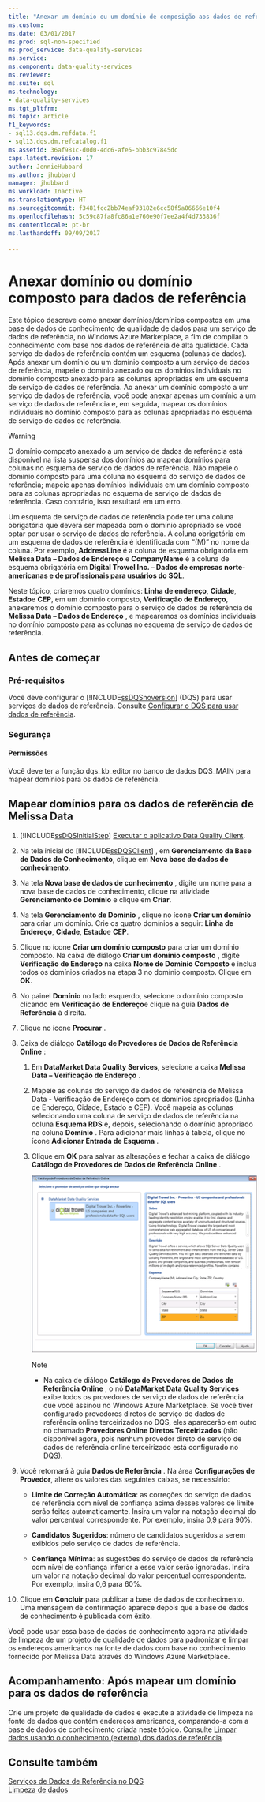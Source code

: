 ```yaml
---
title: "Anexar um domínio ou um domínio de composição aos dados de referência | Microsoft Docs"
ms.custom: 
ms.date: 03/01/2017
ms.prod: sql-non-specified
ms.prod_service: data-quality-services
ms.service: 
ms.component: data-quality-services
ms.reviewer: 
ms.suite: sql
ms.technology:
- data-quality-services
ms.tgt_pltfrm: 
ms.topic: article
f1_keywords:
- sql13.dqs.dm.refdata.f1
- sql13.dqs.dm.refcatalog.f1
ms.assetid: 36af981c-d0d0-4dc6-afe5-bbb3c97845dc
caps.latest.revision: 17
author: JennieHubbard
ms.author: jhubbard
manager: jhubbard
ms.workload: Inactive
ms.translationtype: HT
ms.sourcegitcommit: f3481fcc2bb74eaf93182e6cc58f5a06666e10f4
ms.openlocfilehash: 5c59c87fa8fc86a1e760e90f7ee2a4f4d733836f
ms.contentlocale: pt-br
ms.lasthandoff: 09/09/2017

---
```

# <a name="attach-domain-or-composite-domain-to-reference-data"></a>Anexar domínio ou domínio composto para dados de referência
  Este tópico descreve como anexar domínios/domínios compostos em uma base de dados de conhecimento de qualidade de dados para um serviço de dados de referência, no Windows Azure Marketplace, a fim de compilar o conhecimento com base nos dados de referência de alta qualidade. Cada serviço de dados de referência contém um esquema (colunas de dados). Após anexar um domínio ou um domínio composto a um serviço de dados de referência, mapeie o domínio anexado ou os domínios individuais no domínio composto anexado para as colunas apropriadas em um esquema de serviço de dados de referência. Ao anexar um domínio composto a um serviço de dados de referência, você pode anexar apenas um domínio a um serviço de dados de referência e, em seguida, mapear os domínios individuais no domínio composto para as colunas apropriadas no esquema de serviço de dados de referência.  
  
> [!WARNING]  
>  O domínio composto anexado a um serviço de dados de referência está disponível na lista suspensa dos domínios ao mapear domínios para colunas no esquema de serviço de dados de referência. Não mapeie o domínio composto para uma coluna no esquema do serviço de dados de referência; mapeie apenas domínios individuais em um domínio composto para as colunas apropriadas no esquema de serviço de dados de referência. Caso contrário, isso resultará em um erro.  
  
 Um esquema de serviço de dados de referência pode ter uma coluna obrigatória que deverá ser mapeada com o domínio apropriado se você optar por usar o serviço de dados de referência. A coluna obrigatória em um esquema de dados de referência é identificada com “(M)” no nome da coluna. Por exemplo, **AddressLine** é a coluna de esquema obrigatória em **Melissa Data – Dados de Endereço** e **CompanyName** é a coluna de esquema obrigatória em **Digital Trowel Inc. – Dados de empresas norte-americanas e de profissionais para usuários do SQL**.  
  
 Neste tópico, criaremos quatro domínios: **Linha de endereço**, **Cidade**, **Estado**e **CEP**, em um domínio composto, **Verificação de Endereço**, anexaremos o domínio composto para o serviço de dados de referência de **Melissa Data – Dados de Endereço** , e mapearemos os domínios individuais no domínio composto para as colunas no esquema de serviço de dados de referência.  
  
## <a name="before-you-begin"></a>Antes de começar  
  
###  <a name="Prerequisites"></a> Pré-requisitos  
 Você deve configurar o [!INCLUDE[ssDQSnoversion](../includes/ssdqsnoversion-md.md)] (DQS) para usar serviços de dados de referência. Consulte [Configurar o DQS para usar dados de referência](../data-quality-services/configure-dqs-to-use-reference-data.md).  
  
###  <a name="Security"></a> Segurança  
  
#### <a name="permissions"></a>Permissões  
 Você deve ter a função dqs_kb_editor no banco de dados DQS_MAIN para mapear domínios para os dados de referência.  
  
##  <a name="Map"></a> Mapear domínios para os dados de referência de Melissa Data  
  
1.  [!INCLUDE[ssDQSInitialStep](../includes/ssdqsinitialstep-md.md)] [Executar o aplicativo Data Quality Client](../data-quality-services/run-the-data-quality-client-application.md).  
  
2.  Na tela inicial do [!INCLUDE[ssDQSClient](../includes/ssdqsclient-md.md)] , em **Gerenciamento da Base de Dados de Conhecimento**, clique em **Nova base de dados de conhecimento**.  
  
3.  Na tela **Nova base de dados de conhecimento** , digite um nome para a nova base de dados de conhecimento, clique na atividade **Gerenciamento de Domínio** e clique em **Criar**.  
  
4.  Na tela **Gerenciamento de Domínio** , clique no ícone **Criar um domínio** para criar um domínio. Crie os quatro domínios a seguir: **Linha de Endereço**, **Cidade**, **Estado**e **CEP**.  
  
5.  Clique no ícone **Criar um domínio composto** para criar um domínio composto. Na caixa de diálogo **Criar um domínio composto** , digite **Verificação de Endereço** na caixa **Nome de Domínio Composto** e inclua todos os domínios criados na etapa 3 no domínio composto. Clique em **OK**.  
  
6.  No painel **Domínio** no lado esquerdo, selecione o domínio composto clicando em **Verificação de Endereço**e clique na guia **Dados de Referência** à direita.  
  
7.  Clique no ícone **Procurar** .  
  
8.  Caixa de diálogo **Catálogo de Provedores de Dados de Referência Online** :  
  
    1.  Em **DataMarket Data Quality Services**, selecione a caixa **Melissa Data – Verificação de Endereço** .  
  
    2.  Mapeie as colunas do serviço de dados de referência de Melissa Data - Verificação de Endereço com os domínios apropriados (Linha de Endereço, Cidade, Estado e CEP). Você mapeia as colunas selecionando uma coluna de serviço de dados de referência na coluna **Esquema RDS** e, depois, selecionando o domínio apropriado na coluna **Domínio** . Para adicionar mais linhas à tabela, clique no ícone **Adicionar Entrada de Esquema** .  
  
    3.  Clique em **OK** para salvar as alterações e fechar a caixa de diálogo **Catálogo de Provedores de Dados de Referência Online** .  
  
         ![Caixa de diálogo Catálogo de Provedores de Dados de Referência Online](../data-quality-services/media/dqs-onlinereferencedataproviderscatalog.gif "Caixa de diálogo Catálogo de Provedores de Dados de Referência Online")  
  
        > [!NOTE]  
        >  -   Na caixa de diálogo **Catálogo de Provedores de Dados de Referência Online** , o nó **DataMarket Data Quality Services** exibe todos os provedores de serviço de dados de referência que você assinou no Windows Azure Marketplace. Se você tiver configurado provedores diretos de serviço de dados de referência online terceirizados no DQS, eles aparecerão em outro nó chamado **Provedores Online Diretos Terceirizados** (não disponível agora, pois nenhum provedor direto de serviço de dados de referência online terceirizado está configurado no DQS).  
  
9. Você retornará à guia **Dados de Referência** . Na área **Configurações de Provedor**, altere os valores das seguintes caixas, se necessário:  
  
    -   **Limite de Correção Automática**: as correções do serviço de dados de referência com nível de confiança acima desses valores de limite serão feitas automaticamente. Insira um valor na notação decimal do valor percentual correspondente. Por exemplo, insira 0,9 para 90%.  
  
    -   **Candidatos Sugeridos**: número de candidatos sugeridos a serem exibidos pelo serviço de dados de referência.  
  
    -   **Confiança Mínima**: as sugestões do serviço de dados de referência com nível de confiança inferior a esse valor serão ignoradas. Insira um valor na notação decimal do valor percentual correspondente. Por exemplo, insira 0,6 para 60%.  
  
10. Clique em **Concluir** para publicar a base de dados de conhecimento. Uma mensagem de confirmação aparece depois que a base de dados de conhecimento é publicada com êxito.  
  
 Você pode usar essa base de dados de conhecimento agora na atividade de limpeza de um projeto de qualidade de dados para padronizar e limpar os endereços americanos na fonte de dados com base no conhecimento fornecido por Melissa Data através do Windows Azure Marketplace.  
  
##  <a name="FollowUp"></a> Acompanhamento: Após mapear um domínio para os dados de referência  
 Crie um projeto de qualidade de dados e execute a atividade de limpeza na fonte de dados que contém endereços americanos, comparando-a com a base de dados de conhecimento criada neste tópico. Consulte [Limpar dados usando o conhecimento &#40;externo&#41; dos dados de referência](../data-quality-services/cleanse-data-using-reference-data-external-knowledge.md).  
  
## <a name="see-also"></a>Consulte também  
 [Serviços de Dados de Referência no DQS](../data-quality-services/reference-data-services-in-dqs.md)   
 [Limpeza de dados](../data-quality-services/data-cleansing.md)  
  
  

